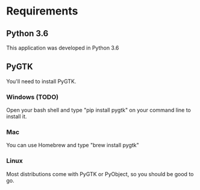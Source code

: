 # Requirements
## Python 3.6
This application was developed in Python 3.6

## PyGTK
You'll need to install PyGTK.

### Windows (TODO)
Open your bash shell and type "pip install pygtk" on your command line to install it.

### Mac
You can use Homebrew and type "brew install pygtk"

### Linux
Most distributions come with PyGTK or PyObject, so you should be good to go.
